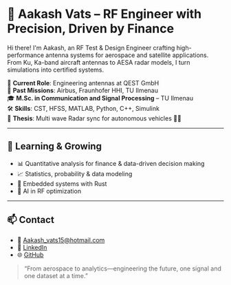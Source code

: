 # 🚀 Aakash Vats – RF Engineer with Precision, Driven by Finance

Hi there! I'm Aakash, an RF Test & Design Engineer crafting high-performance antenna systems for aerospace and satellite applications. From Ku, Ka-band aircraft antennas to AESA radar models, I turn simulations into certified systems.

🔧 **Current Role**: Engineering antennas at QEST GmbH  
📡 **Past Missions**: Airbus, Fraunhofer HHI, TU Ilmenau  
🎓 **M.Sc. in Communication and Signal Processing** – TU Ilmenau  
🛠️ **Skills**: CST, HFSS, MATLAB, Python, C++, Simulink  
📘 **Thesis**: Multi wave Radar sync for autonomous vehicles 🚗📡

---

## 🌱 Learning & Growing
- 📊 Quantitative analysis for finance & data-driven decision making   
- 📈 Statistics, probability & data modeling  
- 🧠 Embedded systems with Rust  
- 🤖 AI in RF optimization

---


## 📫 Contact

- 📧 Aakash_vats15@hotmail.com  
- 📘 [LinkedIn](https://www.linkedin.comthub)
- 🌐 [GitHub](https://github.com/AakashVats15/AakashVats)

> “From aerospace to analytics—engineering the future, one signal and one dataset at a time.”
